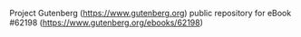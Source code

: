 Project Gutenberg (https://www.gutenberg.org) public repository for eBook #62198 (https://www.gutenberg.org/ebooks/62198)
